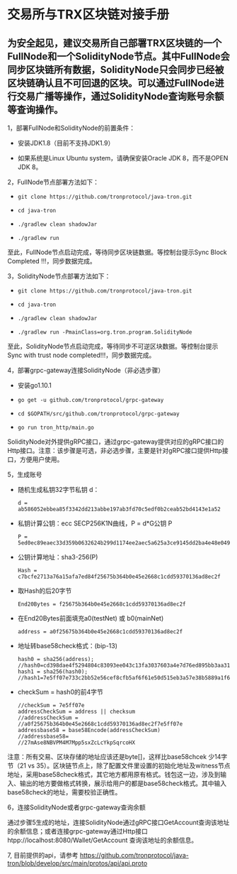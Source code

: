 # 交易所与TRX区块链对接手册

## 为安全起见，建议交易所自己部署TRX区块链的一个FullNode和一个SolidityNode节点。其中FullNode会同步区块链所有数据，SolidityNode只会同步已经被区块链确认且不可回退的区块。可以通过FullNode进行交易广播等操作，通过SolidityNode查询账号余额等查询操作。

1，部署FullNode和SolidityNode的前置条件：  

+ 安装JDK1.8（目前不支持JDK1.9）

+ 如果系统是Linux Ubuntu system，请确保安装Oracle JDK 8，而不是OPEN JDK 8。

2，FullNode节点部署方法如下：

   +     git clone https://github.com/tronprotocol/java-tron.git  
       
   +     cd java-tron
      
   +     ./gradlew clean shadowJar
     
   +     ./gradlew run  
   
至此，FullNode节点启动完成，等待同步区块链数据。等控制台提示Sync Block Completed !!!，同步数据完成。

3，SolidityNode节点部署方法如下：  
   
   +     git clone https://github.com/tronprotocol/java-tron.git  
   
   +     cd java-tron  
   
   +     ./gradlew clean shadowJar  
   
   +     ./gradlew run -PmainClass=org.tron.program.SolidityNode

至此，SolidityNode节点启动完成，等待同步不可逆区块数据。等控制台提示Sync with trust node completed!!!，同步数据完成。

4，部署grpc-gateway连接SolidityNode（非必选步骤）

+ 安装go1.10.1

+     go get -u github.com/tronprotocol/grpc-gateway

+     cd $GOPATH/src/github.com/tronprotocol/grpc-gateway

+     go run tron_http/main.go

SolidityNode对外提供gRPC接口，通过grpc-gateway提供对应的gRPC接口的Http接口。注意：该步骤是可选，非必选步骤，主要是针对gRPC接口提供Http接口，方便用户使用。

5，生成账号

+ 随机生成私钥32字节私钥 d：

      d = ab586052ebbea85f3342dd213abbe197ab3fd70c5edf0b2ceab52bd4143e1a52

+ 私钥计算公钥：ecc SECP256K1N曲线，P = d*G公钥 P 

      P = 5ed0ec89eaec33d359b0632624b299d1174ee2aec5a625a3ce9145dd2ba4e48e049327d454fbf7ec700a9464f87dc4b73a592e27fd0d6d1fe7faf302e9f63306

+ 公钥计算地址：sha3-256(P) 

      Hash = c7bcfe2713a76a15afa7ed84f25675b364b0e45e2668c1cdd59370136ad8ec2f

+ 取Hash的后20字节

      End20Bytes = f25675b364b0e45e2668c1cdd59370136ad8ec2f

+ 在End20Bytes前面填充a0(testNet) 或 b0(mainNet)

      address = a0f25675b364b0e45e2668c1cdd59370136ad8ec2f

+ 地址转base58check格式：(bip-13)

      hash0 = sha256(address);
      //hash0=cd398dae4f5294804c83093ee043c13fa3037603a4e7d76ed895bb3aa316e93
      hash1 = sha256(hash0);
      //hash1=7e5ff07e733c2bb52e56cef8cfb5af6f61e50d515eb3a57e38b5889a1f653ac8

+ checkSum = hash0的前4字节

      //checkSum = 7e5ff07e
      addressCheckSum = address || checksum
      //addressCheckSum = //a0f25675b364b0e45e2668c1cdd59370136ad8ec2f7e5ff07e
      addressbase58 = base58Encode(addressCheckSum)
      //addressbase58=
      //27mAse8NBVPM4M7Mpp5sxZcLcYkpSqrcoHX

注意：所有交易、区块存储的地址应该还是byte[]，这样比base58chcek 少14字节（21 vs 35）。区块链节点上，除了配置文件里设置的初始化地址及witness节点地址，采用base58check格式，其它地方都用原有格式。钱包这一边，涉及到输入、输出的地方要做格式转换，展示给用户的都是base58check格式。其中输入base58check的地址，需要校验正确性。

6，连接SolidityNode或者grpc-gateway查询余额

通过步骤5生成的地址，连接SolidityNode通过gRPC接口GetAccount查询该地址的余额信息；或者连接grpc-gateway通过Http接口 htpp://localhost:8080/Wallet/GetAccount 查询该地址的余额信息。

7, 目前提供的api，请参考 https://github.com/tronprotocol/java-tron/blob/develop/src/main/protos/api/api.proto
